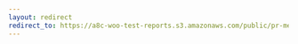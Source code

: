 ```yaml
---
layout: redirect
redirect_to: https://a8c-woo-test-reports.s3.amazonaws.com/public/pr-merge/42717/api/index.html
---
```

